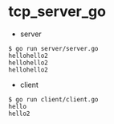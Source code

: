 # tcp_server_go

- server
```
$ go run server/server.go
hellohello2
hellohello2
hellohello2
```

- client
```
$ go run client/client.go
hello
hello2
```
